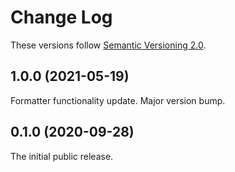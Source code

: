 # Change Log

These versions follow [Semantic Versioning 2.0](https://semver.org).

## 1.0.0 (2021-05-19)

Formatter functionality update. Major version bump.

## 0.1.0 (2020-09-28)

The initial public release.
